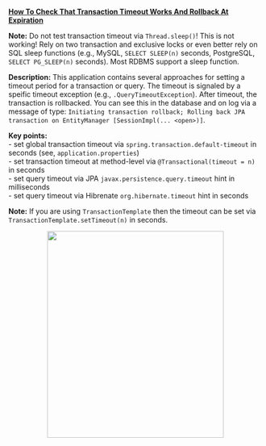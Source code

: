 **[How To Check That Transaction Timeout Works And Rollback At Expiration](https://github.com/AnghelLeonard/Hibernate-SpringBoot/tree/master/HibernateSpringBootTransactionTimeout)**
 
**Note:** Do not test transaction timeout via `Thread.sleep()`! This is not working! Rely on two transaction and exclusive locks or even better rely on SQL sleep functions (e.g., MySQL, `SELECT SLEEP(n)` seconds, PostgreSQL, `SELECT PG_SLEEP(n)` seconds). Most RDBMS support a sleep function.

**Description:** This application contains several approaches for setting a timeout period for a transaction or query. The timeout is signaled by a speific timeout exception (e.g., `.QueryTimeoutException`). After timeout, the transaction is rollbacked. You can see this in the database and on log via a message of type: `Initiating transaction rollback; Rolling back JPA transaction on EntityManager [SessionImpl(... <open>)]`.

**Key points:**\
     - set global transaction timeout via `spring.transaction.default-timeout` in seconds (see, `application.properties`)\
     - set transaction timeout at method-level via `@Transactional(timeout = n)` in seconds\
     - set query timeout via JPA `javax.persistence.query.timeout` hint in milliseconds\
     - set query timeout via Hibrenate `org.hibernate.timeout` hint in seconds
     
**Note:** If you are using `TransactionTemplate` then the timeout can be set via `TransactionTemplate.setTimeout(n)` in seconds.

<a href="https://leanpub.com/java-persistence-performance-illustrated-guide"><p align="center"><img src="https://github.com/AnghelLeonard/Hibernate-SpringBoot/blob/master/Java%20Persistence%20Performance%20Illustrated%20Guide.jpg" height="410" width="350"/></p></a>
